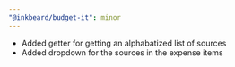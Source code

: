 ```yaml
---
"@inkbeard/budget-it": minor
---
```


- Added getter for getting an alphabatized list of sources
- Added dropdown for the sources in the expense items
